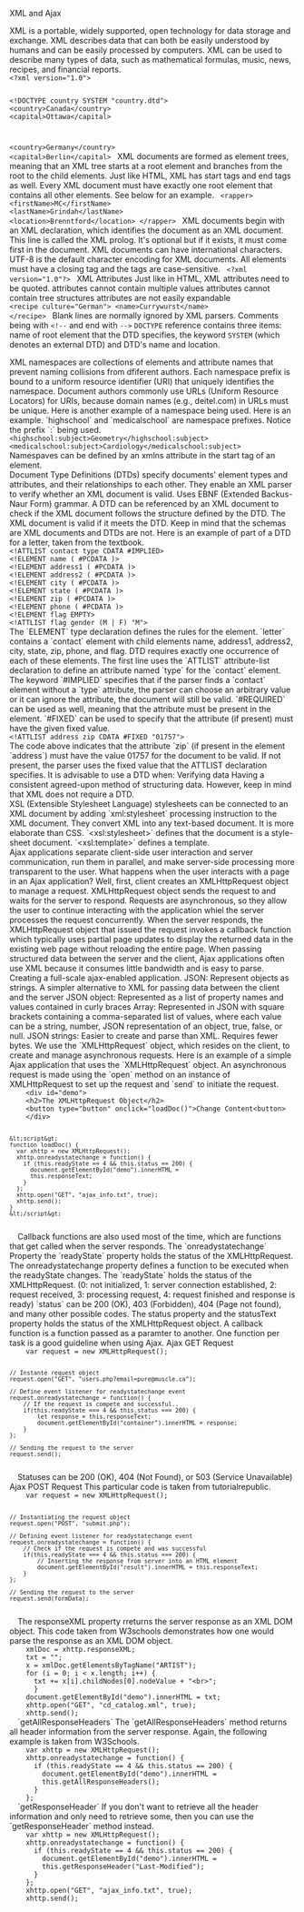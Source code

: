 <mainTitle>XML and Ajax</mainTitle>

<section>
<title>XML Basics</title>
<text>
XML is a portable, widely supported, open technology for data storage and exchange. XML describes data that can both be easily understood by humans and can be easily processed by computers. XML can be used to describe many types of data, such as mathematical formulas, music, news, recipes, and financial reports.
</text>
<code>
&lt;?xml version="1.0"&gt;

&lt;!DOCTYPE country SYSTEM "country.dtd"&gt;
&lt;country&gt;Canada&lt;/country&gt;
&lt;capital&gt;Ottawa&lt;/capital&gt;

&lt;country&gt;Germany&lt;/country&gt;
&lt;capital&gt;Berlin&lt;/capital&gt;
</code>
<text>
  XML documents are formed as element trees, meaning that an XML tree starts at a root element 
  and branches from the root to the child elements.
</text>
<text>
Just like HTML, XML has start tags and end tags as well. Every XML document must have exactly one root element that contains all other elements. See below for an example.
</text>
<code>
&lt;rapper&gt;
  &lt;firstName&gt;MC&lt;/firstName&gt;
  &lt;lastName&gt;Grindah&lt;/lastName&gt;
  &lt;location&gt;Brenntford&lt;/location&gt;
&lt;/rapper&gt;
</code>
<text>
XML documents begin with an XML declaration, which identifies the document as an XML document. This 
line is called the XML prolog. It's optional but if it exists, it must come first in the document.
XML documents can have international characters. UTF-8 is the default character encoding for XML documents.
All elements must have a closing tag and the tags are case-sensitive.
</text>
<code>
&lt;?xml version="1.0"?&gt;
</code>
<heading>XML Attributes</heading>
<text>
Just like in HTML, XML attributes need to be quoted.
</text>
<list>
  <listItem>attributes cannot contain multiple values</listItem>
  <listItem>attributes cannot contain tree structures</listItem>
  <listItem>attributes are not easily expandable</listItem>
</list>
<code>
  &lt;recipe culture="German"&gt;
    &lt;name&gt;Currywurst&lt;/name&gt;
  &lt;/recipe&gt;
</code>
<text>
Blank lines are normally ignored by XML parsers. Comments being with `<!--` and end with `-->`
`DOCTYPE` reference contains three items: name of root element that the DTD specifies, the keyword `SYSTEM` (which denotes an external DTD) and DTD's name and location.
</text>
</section>

<section>
<title>XML Namespaces</title>
<text>
XML namespaces are collections of elements and attribute names that prevent naming collisions from dfiferent authors. Each namespace prefix is bound to a uniform resource identifier (URI) that uniquely identifies the namespace. Document authors commonly use URLs (Uniform Resource Locators) for URIs, because domain names (e.g., deitel.com) in URLs must be unique. Here is another example of a namespace being used. Here is an example. `highschool` and `medicalschool` are namespace prefixes. Notice the prefix `:` being used.
</text>
<code>
&lt;highschool:subject&gt;Geometry&lt;/highschool:subject&gt;
&lt;medicalschool:subject&gt;Cardiology&lt;/medicalschool:subject&gt;
</code>
<text>
Namespaves can be defined by an xmlns attribute in the start tag of an element.
</text>
</section>

<section>
<title>Document Type Definitions (DTDs)</title>
<text>
Document Type Definitions (DTDs) specify documents' element types and attributes, and their relationships to each other. They enable an XML parser to verify whether an XML document is valid. Uses EBNF (Extended Backus-Naur Form) grammar. A DTD can be referenced by an XML document to check if the XML document follows the structure defined by the DTD. The XML document is valid if it meets the DTD. Keep in mind that the schemas are XML documents and DTDs are not. Here is an example of part of a DTD for a letter, taken from the textbook.
</text>
<code>
&lt;!ATTLIST contact type CDATA #IMPLIED&gt;
&lt;!ELEMENT name ( #PCDATA )&gt;
&lt;!ELEMENT address1 ( #PCDATA )&gt;
&lt;!ELEMENT address2 ( #PCDATA )&gt;
&lt;!ELEMENT city ( #PCDATA )&gt;
&lt;!ELEMENT state ( #PCDATA )&gt;
&lt;!ELEMENT zip ( #PCDATA )&gt;
&lt;!ELEMENT phone ( #PCDATA )&gt;
&lt;!ELEMENT flag EMPTY&gt;
&lt;!ATTLIST flag gender (M | F) "M"&gt;
</code>
<text>
The `ELEMENT` type declaration defines the rules for the element. `letter` contains a `contact` element with child elements name, address1, address2, city, state, zip, phone, and flag. DTD requires exactly one occurrence of each of these elements. The first line uses the `ATTLIST` attribute-list declaration to define an attribute named `type` for the `contact` element. The keyword `#IMPLIED` specifies that if the parser finds a `contact` element without a `type` attribute, the parser can choose an arbitrary value or it can ignore the attribute, the document will still be valid. `#REQUIRED` can be used as well, meaning that the attribute must be present in the element. `#FIXED` can be used to specify that the attribute (if present) must have the given fixed value.
</text>
<code>
&lt;!ATTLIST address zip CDATA #FIXED "01757"&gt;
</code>
<text>
The code above indicates that the attribute `zip` (if present in the element `address`) must have the value 01757 for the document to be valid. If not present, the parser uses the fixed value that the ATTLIST declaration specifies.
</text> 
<text>
  It is advisable to use a DTD when:
</text>
<list>
  <listItem>Verifying data</listItem>
  <listItem>Having a consistent agreed-upon method of structuring data.</listItem>
</list>
<text>
  However, keep in mind that XML does not require a DTD.
</text>
</section>

<section>
<title>Exstensible Stylesheet Language (XSLT)</title>
<text>
XSL (Extensible Stylesheet Language) stylesheets can be connected to an XML document by adding `xml:stylesheet` processing instruction to the XML document. They convert XML into any text-based document. It is more elaborate than CSS. `&lt;xsl:stylesheet&gt;` defines that the document is a 
style-sheet document. `&lt;xsl:template&gt;` defines a template.
</text>
</section>

<section>
  <title>Ajax</title>
  <text>
    Ajax applications separate client-side user interaction and server communication, run them in parallel, and make server-side processing more transparent to the user. What happens when the user interacts with a page in an Ajax application? Well, first, client creates an XMLHttpRequest object to manage a request. XMLHttpRequest object sends the request to and waits for the server to respond. Requests are asynchronous, so they allow the user to continue interacting with the application whiel the server processes the request concurrently. When the server responds, the XMLHttpRequest object that issued the request invokes a callback function which typically uses partial page updates to display the returned data in the existing web page without reloading the entire page.
    When passing structured data between the server and the client, Ajax applications often use XML because it consumes little bandwidth and is easy to parse.
    Creating a full-scale ajax-enabled application.
  </text>
  <list>
    <listItem>JSON: Represent objects as strings. A simpler alternative to XML for passing data between the client and the server</listItem>
    <listItem>JSON object: Represented as a list of property names and values contained in curly braces</listItem>
    <listItem>Array: Represented in JSON with square brackets containing a comma-separated list of values, where each value can be a string, number, JSON representation of an object, true, false, or null.</listItem>
    <listItem>JSON strings: Easier to create and parse than XML. Requires fewer bytes.</listItem>
  </list>
  <text>
    We use the `XMLHttpRequest` object, which resides on the client, to create and manage asynchronous requests. Here is an example of a simple Ajax application that uses the `XMLHttpRequest` object.
    An asynchronous request is made using the `open` method on an instance of XMLHttpRequest to set up the request and `send` to initiate the request.  
  </text>
  <code>
    &lt;div id="demo"&gt;
    &lt;h2&gt;The XMLHttpRequest Object&lt;/h2&gt;
    &lt;button type="button" onclick="loadDoc()"&gt;Change Content&lt;button&gt;
    &lt;/div&gt;
    
    &lt;script&gt;
    function loadDoc() {
      var xhttp = new XMLHttpRequest();
      xhttp.onreadystatechange = function() {
        if (this.readyState == 4 && this.status == 200) {
          document.getElementById("demo").innerHTML =
          this.responseText;
        }
      };
      xhttp.open("GET", "ajax_info.txt", true);
      xhttp.send();
    }
    &lt;/script&gt;
  </code>
  <text>
    Callback functions are also used most of the time, which are functions that get called when the server responds.
  </text>
  <heading>
    The `onreadystatechange` Property
  </heading>
  <list>
    <listItem>the `readyState` property holds the status of the XMLHttpRequest.</listItem>
    <listItem>The onreadystatechange property defines a function to be executed when the readyState changes.</listItem>
    <listItem>
      The `readyState` holds the status of the XMLHttpRequest. 
      (0: not initialized, 1: server connection established, 2: request received,
      3: processing request, 4: request finished and response is ready)
    </listItem>
    <listItem>
      `status` can be 200 (OK), 403 (Forbidden), 404 (Page not found), and many other possible codes.
    </listItem>
    <listItem>The status property and the statusText property holds the status of the XMLHttpRequest object.</listItem>
  </list>
  <text>
    A callback function is a function passed as a paramter to another.
    One function per task is a good guideline when using Ajax.
  </text>
  <heading>Ajax GET Request</heading>
  <code>
    var request = new XMLHttpRequest();

    // Instante request object
    request.open("GET", "users.php?email=pure@muscle.ca");

    // Define event listener for readystatechange event
    request.onreadystatechange = function() {
        // If the request is compete and successful..
        if(this.readyState === 4 && this.status === 200) {
            let response = this.responseText;
            document.getElementById("container").innerHTML = response;
        }
    };

    // Sending the request to the server
    request.send();
  </code>
  <text>
  Statuses can be 200 (OK), 404 (Not Found), or 503 (Service Unavailable)
  </text>
  <heading>Ajax POST Request</heading>
  <text>
  This particular code is taken from tutorialrepublic.
  </text>
  <code>
    var request = new XMLHttpRequest();
    
    // Instantiating the request object
    request.open("POST", "submit.php");
    
    // Defining event listener for readystatechange event
    request.onreadystatechange = function() {
        // Check if the request is compete and was successful
        if(this.readyState === 4 && this.status === 200) {
            // Inserting the response from server into an HTML element
            document.getElementById("result").innerHTML = this.responseText;
        }
    };

    // Sending the request to the server
    request.send(formData);
  </code>
  <text>
  The responseXML property rreturns the server response as an XML DOM object.
  This code taken from W3schools demonstrates how one would parse the response 
  as an XML DOM object.
  </text>
  <code>
    xmlDoc = xhttp.responseXML;
    txt = "";
    x = xmlDoc.getElementsByTagName("ARTIST");
    for (i = 0; i < x.length; i++) {
      txt += x[i].childNodes[0].nodeValue + "&lt;br&gt;";
      }
    document.getElementById("demo").innerHTML = txt;
    xhttp.open("GET", "cd_catalog.xml", true);
    xhttp.send();
  </code>
  <heading>`getAllResponseHeaders`</heading>
  <text>
    The `getAllResponseHeaders` method returns all header information from the server response.
    Again, the following example is taken from W3Schools.
  </text>
  <code>
    var xhttp = new XMLHttpRequest();
    xhttp.onreadystatechange = function() {
      if (this.readyState == 4 && this.status == 200) {
        document.getElementById("demo").innerHTML =
        this.getAllResponseHeaders();
      }
    };
  </code>
  <heading>`getResponseHeader`</heading>
  <text>
    If you don't want to retrieve all the header information and only need to retrieve some,
    then you can use the `getResponseHeader` method instead.
  </text>
  <code>
    var xhttp = new XMLHttpRequest();
    xhttp.onreadystatechange = function() {
      if (this.readyState == 4 && this.status == 200) {
        document.getElementById("demo").innerHTML =
        this.getResponseHeader("Last-Modified");
      }
    };
    xhttp.open("GET", "ajax_info.txt", true);
    xhttp.send();
  </code>
</section>